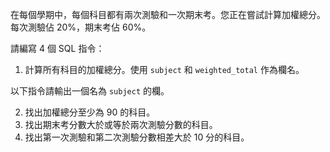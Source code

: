在每個學期中，每個科目都有兩次測驗和一次期末考。您正在嘗試計算加權總分。每次測驗佔 20%，期末考佔 60%。

請編寫 4 個 SQL 指令：

1. 計算所有科目的加權總分。使用 `subject` 和 `weighted_total` 作為欄名。

以下指令請輸出一個名為 `subject` 的欄。

2. 找出加權總分至少為 $90$ 的科目。
3. 找出期末考分數大於或等於兩次測驗分數的科目。
4. 找出第一次測驗和第二次測驗分數相差大於 $10$ 分的科目。
